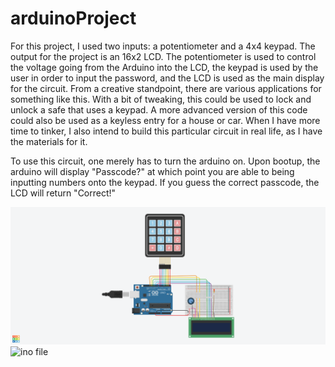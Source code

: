 # arduinoProject

For this project, I used two inputs: a potentiometer and a 4x4 keypad. The output for the project is an 16x2 LCD. The potentiometer is used to control the voltage going from the Arduino into the LCD, the keypad is used by the user in order to input the password, and the LCD is used as the main display for the circuit. From a creative standpoint, there are various applications for something like this. With a bit of tweaking, this could be used to lock and unlock a safe that uses a keypad. A more advanced version of this code could also be used as a keyless entry for a house or car. When I have more time to tinker, I also intend to build this particular circuit in real life, as I have the materials for it. 

To use this circuit, one merely has to turn the arduino on. Upon bootup, the arduino will display "Passcode?" at which point you are able to being inputting numbers onto the keypad. If you guess the correct passcode, the LCD will return "Correct!"

![Circuit](https://github.com/matthewtbuck/arduinoProject/blob/main/keypadLCD.png?raw=true)
![ino file](https://github.com/matthewtbuck/arduinoProject/blob/main/copy_of_keypad_and_lcd1.ino)
